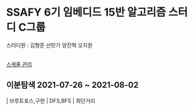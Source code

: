 <h1> SSAFY 6기 임베디드 15반 알고리즘 스터디 C그룹</h1>

  스터디원 : 김형준 선민기 양진혁 오지원

</br>
<a href="https://docs.google.com/spreadsheets/d/1enk4ziaIpllC1OXJL1mqEuoNUDGdqES1kDXqCClyDvU/edit#gid=0">스케줄 관리</a>

<h2> 이분탐색 2021-07-26 ~ 2021-08-02 </h2>

| 브루트포스,구현 | DFS,BFS | 최단거리
